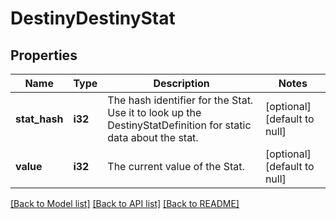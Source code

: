 # DestinyDestinyStat

## Properties
Name | Type | Description | Notes
------------ | ------------- | ------------- | -------------
**stat_hash** | **i32** | The hash identifier for the Stat. Use it to look up the DestinyStatDefinition for static data about the stat. | [optional] [default to null]
**value** | **i32** | The current value of the Stat. | [optional] [default to null]

[[Back to Model list]](../README.md#documentation-for-models) [[Back to API list]](../README.md#documentation-for-api-endpoints) [[Back to README]](../README.md)



